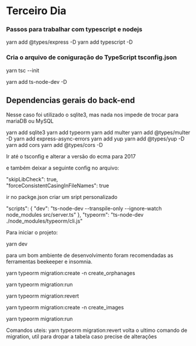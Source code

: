 <h1>Terceiro Dia </h1>
<h3>Passos para trabalhar com typescript e nodejs</h3>

yarn add @types/express -D
yarn add typescript -D

<h3>Cria o arquivo de coniguração do TypeScript tsconfig.json</h3>

yarn tsc --init

yarn add ts-node-dev -D

<h2>Dependencias gerais do back-end</h2>

<p>Nesse caso foi utilizado o sqlite3, mas nada nos impede de trocar para mariaDB ou MySQL</p>

yarn add sqlite3
yarn add typeorm
yarn add multer
yarn add @types/multer -D
yarn add express-async-errors
yarn add yup
yarn add @types/yup -D
yarn add cors
yarn add @types/cors -D

Ir até o tsconfig e alterar a versão do ecma para 2017

e também deixar a seguinte config no arquivo:

"skipLibCheck": true,  
"forceConsistentCasingInFileNames": true

ir no packge.json criar um sript personalizado

"scripts": {
"dev": "ts-node-dev --transpile-only --ignore-watch node_modules src/server.ts"
},
"typeorm": "ts-node-dev ./node_modules/typeorm/cli.js"

Para iniciar o projeto:

yarn dev

para um bom ambiente de desenvolvimento foram recomendadas as ferramentas beekeeper e insomnia.

yarn typeorm migration:create -n create_orphanages

yarn typeorm migration:run

yarn typeorm migration:revert

yarn typeorm migration:create -n create_images

yarn typeorm migration:run

Comandos uteis: yarn typeorm migration:revert
volta o ultimo comando de migration, util para dropar a tabela caso precise de alterações
